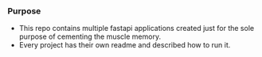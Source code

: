 ### Purpose 
- This repo contains multiple fastapi applications created just for the sole purpose of cementing the muscle memory.
- Every project has their own readme and described how to run it.